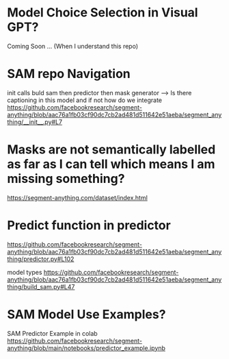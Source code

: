 # Model Choice Selection in Visual GPT?

Coming Soon ... (When I understand this repo)

# SAM repo Navigation

init calls buld sam then predictor then mask generator --> Is there captioning in this model and if not how do we integrate
https://github.com/facebookresearch/segment-anything/blob/aac76a1fb03cf90dc7cb2ad481d511642e51aeba/segment_anything/__init__.py#L7

# Masks are not semantically labelled as far as I can tell which means I am missing something?
https://segment-anything.com/dataset/index.html

# Predict function in predictor
https://github.com/facebookresearch/segment-anything/blob/aac76a1fb03cf90dc7cb2ad481d511642e51aeba/segment_anything/predictor.py#L102

model types
https://github.com/facebookresearch/segment-anything/blob/aac76a1fb03cf90dc7cb2ad481d511642e51aeba/segment_anything/build_sam.py#L47

# SAM Model Use Examples?

SAM Predictor Example in colab
https://github.com/facebookresearch/segment-anything/blob/main/notebooks/predictor_example.ipynb
